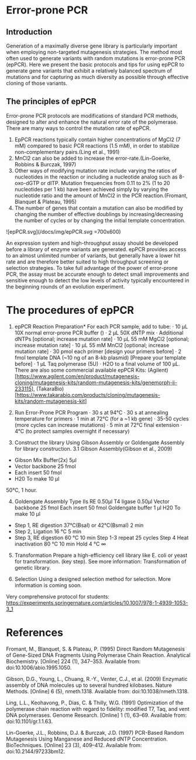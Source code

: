 # Error-prone PCR 
 
## Introduction
Generation of a maximally diverse gene library is particularly important when employing non-targeted mutagenesis strategies. The method most often used to generate variants with random mutations is error-prone PCR (epPCR). Here we present the basic protocols and tips for using epPCR to generate gene variants that exhibit a relatively balanced spectrum of mutations and for capturing as much diversity as possible through effective cloning of those variants.
 
## The principles of epPCR
Error-prone PCR protocols are modifications of standard PCR methods, designed to alter and enhance the natural error rate of the polymerase.
There are many ways to control the mutation rate of epPCR.
1. EpPCR reactions typically contain higher concentrations of MgCl2 (7 mM) compared to basic PCR reactions (1.5 mM), in order to stabilize non-complementary pairs.(Ling et al., 1991)
2. MnCl2 can also be added to increase the error-rate.(Lin-Goerke, Robbins & Burczak, 1997)
3. Other ways of modifying mutation rate include varying the ratios of nucleotides in the reaction or including a nucleotide analog such as 8-oxo-dGTP or dITP. Mutation frequencies from 0.11 to 2% (1 to 20 nucleotides per 1 kb) have been achieved simply by varying the nucleotide ratio and the amount of MnCl2 in the PCR reaction.(Fromant, Blanquet & Plateau, 1995)
4. The number of genes that contain a mutation can also be modified by changing the number of effective doublings by increasing/decreasing the number of cycles or by changing the initial template concentration.

![epPCR.svg](/docs/img/epPCR.svg =700x600)

An expression system and high-throughput assay should be developed before a library of enzyme variants are generated. epPCR provides access to an almost unlimited number of variants, but generally have a lower hit rate and are therefore better suited to high throughput screening or selection strategies. To take full advantage of the power of error-prone PCR, the assay must be accurate enough to detect small improvements and sensitive enough to detect the low levels of activity typically encountered in the beginning rounds of an evolution experiment.
 
# The procedures of epPCR
1. epPCR Reaction Preparation*
For each PCR sample, add to tube:
·   	10 μL 10X normal error-prone PCR buffer ()
·   	2 μL 50X dNTP mix
·   	Additional dNTPs [optional; increase mutation rate]
·   	10 μL 55 mM MgCl2 [optional; increase mutation rate]
·   	10 μL 55 mM MnCl2 [optional; increase mutation rate]
·   	30 pmol each primer [design your primers before]
·   	2 fmol template DNA (~10 ng of an 8-kb plasmid) [Prepare your template before]
·   	1 μL Taq polymerase (5U)
·   	H2O to a final volume of 100 μL.
There are also some commercial available epPCR Kits: (Agilent)[https://www.agilent.com/en/product/mutagenesis-cloning/mutagenesis-kits/random-mutagenesis-kits/genemorph-ii-233115], (TakaraBio)[https://www.takarabio.com/products/cloning/mutagenesis-kits/random-mutagenesis-kit]

2. Run Error-Prone PCR Program
·   	30 s at 94°C
·   	30 s at annealing temperature for primers
·   	1 min at 72°C (for a ~1 kb gene)
·   	35-50 cycles (more cycles can increase mutations)
·   	5 min at 72°C final extension
·   	4°C (to protect samples overnight if necessary)
 
3. Construct the library
Using Gibson Assembly or Goldengate Assembly for library construction.
3.1 Gibson Assembly(Gibson et al., 2009)
 
- Gibson Mix Buffer(2x) 5μl
- Vector backbone 25 fmol
- Each insert 50 fmol
- H20 To make 10 μl

50℃, 1 hour.
 
4. Goldengate Assembly
Type IIs RE 0.50μl
T4 ligase 0.50μl
Vector backbone 25 fmol
Each insert 50 fmol
Goldengate buffer 1 μl
H20 To make 10 μl

- Step 1, RE digestion
37℃(BsaI) or 42℃(BsmaI)	2 min
- Step 2, Ligation
16 °C 5 min
- Step 3, RE digestion
60 °C 10 min
Step 1-3 repeat 25 cycles
Step 4 Heat inactivation
80 °C 10 min
Hold
4 °C
∞

 
5. Transformation
Prepare a high-efficiency cell library like E. coli or yeast for transformation. (key step). See more information: Transformation of genetic library.
 
6. Selection
Using a designed selection method for selection. More information is coming soon. 

Very comprehensive protocol for students:
https://experiments.springernature.com/articles/10.1007/978-1-4939-1053-3_1

# References
Fromant, M., Blanquet, S. & Plateau, P. (1995) Direct Random Mutagenesis of Gene-Sized DNA Fragments Using Polymerase Chain Reaction. Analytical Biochemistry. [Online] 224 (1), 347–353. Available from: doi:10.1006/abio.1995.1050.

Gibson, D.G., Young, L., Chuang, R.-Y., Venter, C.J., et al. (2009) Enzymatic assembly of DNA molecules up to several hundred kilobases. Nature Methods. [Online] 6 (5), nmeth.1318. Available from: doi:10.1038/nmeth.1318. 

Ling, L.L., Keohavong, P., Dias, C. & Thilly, W.G. (1991) Optimization of the polymerase chain reaction with regard to fidelity: modified T7, Taq, and vent DNA polymerases. Genome Research. [Online] 1 (1), 63–69. Available from: doi:10.1101/gr.1.1.63. 

Lin-Goerke, J.L., Robbins, D.J. & Burczak, J.D. (1997) PCR-Based Random Mutagenesis Using Manganese and Reduced dNTP Concentration. BioTechniques. [Online] 23 (3), 409–412. Available from: doi:10.2144/97233bm12.
 


